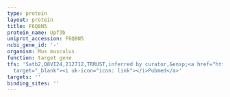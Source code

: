 ```yaml
---
type: protein
layout: protein
title: F6Q8N5
protein_name: Upf3b
uniprot_accession: F6Q8N5
ncbi_gene_id: '-'
organism: Mus musculus
function: target gene
tfs: 'Satb2,Q8VI24,212712,TRRUST,inferred by curator,&ensp;<a href="https://www.ncbi.nlm.nih.gov/pubmed/?term=23925499%5Buid%5D"
  target="_blank"><i uk-icon="icon: link"></i>Pubmed</a>'
targets: ''
binding_sites: ''
---
```

